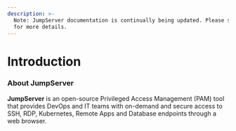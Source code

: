 ```yaml
---
description: >-
  Note: JumpServer documentation is continually being updated. Please stay tuned
  for more details.
---
```


# Introduction

### About JumpServer <a href="#about-jumpserver" id="about-jumpserver"></a>

**JumpServer** is an open-source Privileged Access Management (PAM) tool that provides DevOps and IT teams with on-demand and secure access to SSH, RDP, Kubernetes, Remote Apps and Database endpoints through a web browser.
